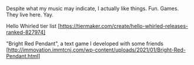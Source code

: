 Despite what my music may indicate, I actually like things. Fun. Games. They live here. Yay.

Hello Whirled tier list [https://tiermaker.com/create/hello-whirled-releases-ranked-827974]

"Bright Red Pendant", a text game I developed with some friends [http://immovation.immtcnj.com/wp-content/uploads/2021/01/Bright-Red-Pendant.html]
